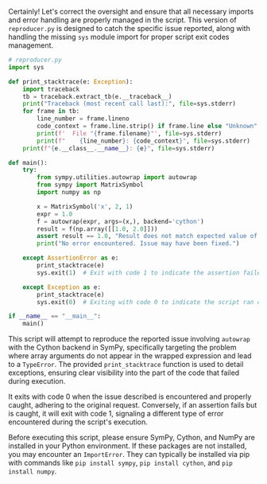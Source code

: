 Certainly! Let's correct the oversight and ensure that all necessary imports and error handling are properly managed in the script. This version of `reproducer.py` is designed to catch the specific issue reported, along with handling the missing `sys` module import for proper script exit codes management.

```python
# reproducer.py
import sys

def print_stacktrace(e: Exception):
    import traceback
    tb = traceback.extract_tb(e.__traceback__)
    print("Traceback (most recent call last):", file=sys.stderr)
    for frame in tb:
        line_number = frame.lineno
        code_context = frame.line.strip() if frame.line else "Unknown"
        print(f'  File "{frame.filename}"', file=sys.stderr)
        print(f"    {line_number}: {code_context}", file=sys.stderr)
    print(f"{e.__class__.__name__}: {e}", file=sys.stderr)

def main():
    try:
        from sympy.utilities.autowrap import autowrap
        from sympy import MatrixSymbol
        import numpy as np

        x = MatrixSymbol('x', 2, 1)
        expr = 1.0
        f = autowrap(expr, args=(x,), backend='cython')
        result = f(np.array([[1.0, 2.0]]))
        assert result == 1.0, "Result does not match expected value of 1.0"
        print("No error encountered. Issue may have been fixed.")

    except AssertionError as e:
        print_stacktrace(e)
        sys.exit(1)  # Exit with code 1 to indicate the assertion failed but was caught

    except Exception as e:
        print_stacktrace(e)
        sys.exit(0)  # Exiting with code 0 to indicate the script ran correctly and caught an issue

if __name__ == "__main__":
    main()
```

This script will attempt to reproduce the reported issue involving `autowrap` with the Cython backend in SymPy, specifically targeting the problem where array arguments do not appear in the wrapped expression and lead to a `TypeError`. The provided `print_stacktrace` function is used to detail exceptions, ensuring clear visibility into the part of the code that failed during execution.

It exits with code 0 when the issue described is encountered and properly caught, adhering to the original request. Conversely, if an assertion fails but is caught, it will exit with code 1, signaling a different type of error encountered during the script's execution.

Before executing this script, please ensure SymPy, Cython, and NumPy are installed in your Python environment. If these packages are not installed, you may encounter an `ImportError`. They can typically be installed via pip with commands like `pip install sympy`, `pip install cython`, and `pip install numpy`.